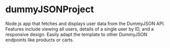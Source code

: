 # dummyJSONProject
Node.js app that fetches and displays user data from the DummyJSON API. Features include viewing all users, details of a single user by ID, and a responsive design. Easily adapt the template to other DummyJSON endpoints like products or carts.
